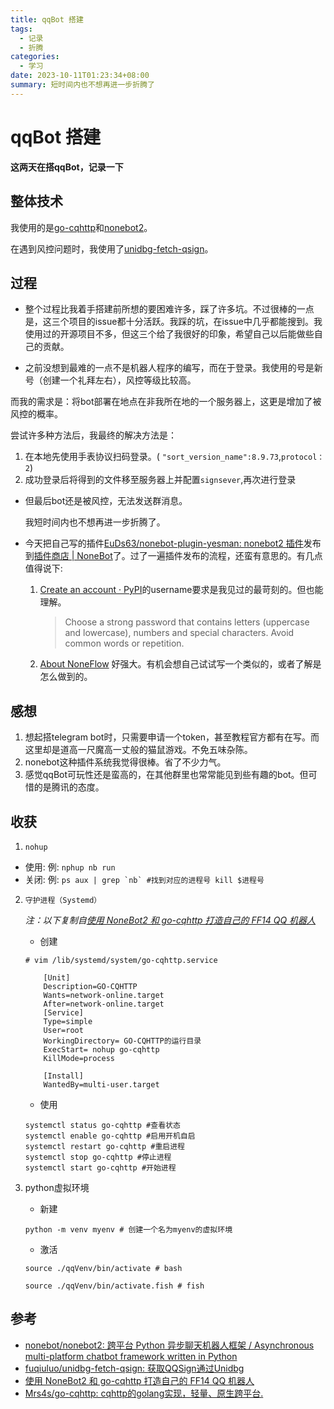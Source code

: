```yaml
---
title: qqBot 搭建
tags:
  - 记录
  - 折腾
categories:
  - 学习
date: 2023-10-11T01:23:34+08:00
summary: 短时间内也不想再进一步折腾了
---
```

# qqBot 搭建

**这两天在搭qqBot，记录一下**

## 整体技术
我使用的是[go-cqhttp](https://github.com/Mrs4s/go-cqhttp)和[nonebot2](https://github.com/nonebot/nonebot2)。

在遇到风控问题时，我使用了[unidbg-fetch-qsign](https://github.com/fuqiuluo/unidbg-fetch-qsign)。

## 过程
- 整个过程比我着手搭建前所想的要困难许多，踩了许多坑。不过很棒的一点是，这三个项目的issue都十分活跃。我踩的坑，在issue中几乎都能搜到。我使用过的开源项目不多，但这三个给了我很好的印象，希望自己以后能做些自己的贡献。

- 之前没想到最难的一点不是机器人程序的编写，而在于登录。我使用的号是新号（创建一个礼拜左右），风控等级比较高。

而我的需求是：将bot部署在地点在非我所在地的一个服务器上，这更是增加了被风控的概率。

尝试许多种方法后，我最终的解决方法是：
   1. 在本地先使用手表协议扫码登录。( `"sort_version_name":8.9.73`,`protocol：2`)
   2. 成功登录后将得到的文件移至服务器上并配置`signsever`,再次进行登录

- 但最后bot还是被风控，无法发送群消息。

    我短时间内也不想再进一步折腾了。

- 今天把自己写的插件[EuDs63/nonebot-plugin-yesman: nonebot2 插件](https://github.com/EuDs63/nonebot-plugin-yesman)发布到[插件商店 | NoneBot](https://nonebot.dev/store/plugins)了。过了一遍插件发布的流程，还蛮有意思的。有几点值得说下:
   1. [Create an account · PyPI](https://pypi.org/account/register/)的username要求是我见过的最苛刻的。但也能理解。
      > Choose a strong password that contains letters (uppercase and lowercase), numbers and special characters. Avoid common words or repetition.
   2. [About NoneFlow](https://github.com/apps/noneflow) 好强大。有机会想自己试试写一个类似的，或者了解是怎么做到的。

## 感想 
1. 想起搭telegram bot时，只需要申请一个token，甚至教程官方都有在写。而这里却是道高一尺魔高一丈般的猫鼠游戏。不免五味杂陈。
2. nonebot这种插件系统我觉得很棒。省了不少力气。
3. 感觉qqBot可玩性还是蛮高的，在其他群里也常常能见到些有趣的bot。但可惜的是腾讯的态度。

## 收获
1. `nohup`
- 使用: 例: `nphup nb run`
- 关闭: 例:
         ```
         ps aux | grep `nb` #找到对应的进程号
         kill $进程号
         ```
2. `守护进程（Systemd）`
   
    *注：以下复制自[使用 NoneBot2 和 go-cqhttp 打造自己的 FF14 QQ 机器人](https://blog.cysi.me/2022/04/make-a-qqbot.html#%E5%AE%88%E6%8A%A4%E8%BF%9B%E7%A8%8Bsystemd)*
   - 创建
    ```
    # vim /lib/systemd/system/go-cqhttp.service

        [Unit]
        Description=GO-CQHTTP
        Wants=network-online.target
        After=network-online.target
        [Service]
        Type=simple
        User=root
        WorkingDirectory= GO-CQHTTP的运行目录
        ExecStart= nohup go-cqhttp
        KillMode=process

        [Install]
        WantedBy=multi-user.target
    ```
    - 使用
    ```
    systemctl status go-cqhttp #查看状态
    systemctl enable go-cqhttp #启用开机自启
    systemctl restart go-cqhttp #重启进程
    systemctl stop go-cqhttp #停止进程
    systemctl start go-cqhttp #开始进程
    ```
3. python虚拟环境
   - 新建
   ```
   python -m venv myenv # 创建一个名为myenv的虚拟环境
   ```
   - 激活
   ```
   source ./qqVenv/bin/activate # bash

   source ./qqVenv/bin/activate.fish # fish

   ```

## 参考
- [nonebot/nonebot2: 跨平台 Python 异步聊天机器人框架 / Asynchronous multi-platform chatbot framework written in Python](https://github.com/nonebot/nonebot2)
- [fuqiuluo/unidbg-fetch-qsign: 获取QQSign通过Unidbg](https://github.com/fuqiuluo/unidbg-fetch-qsign)
- [使用 NoneBot2 和 go-cqhttp 打造自己的 FF14 QQ 机器人](https://blog.cysi.me/2022/04/make-a-qqbot.html#%E5%AE%89%E8%A3%85%E6%8F%92%E4%BB%B6)
- [Mrs4s/go-cqhttp: cqhttp的golang实现，轻量、原生跨平台.](https://github.com/Mrs4s/go-cqhttp)
